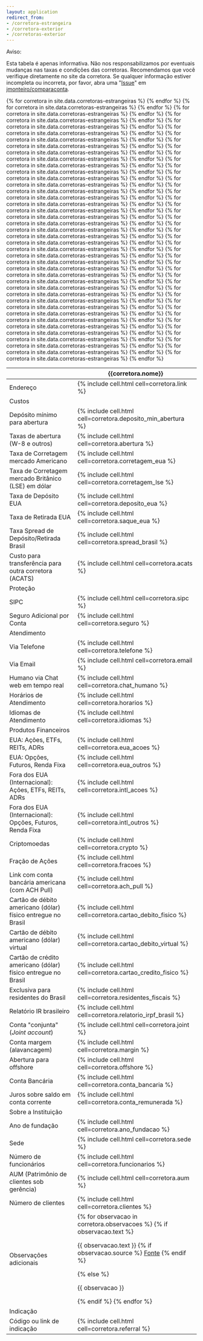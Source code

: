 ```yaml
---
layout: application
redirect_from:
- /corretora-estrangeira
- /corretora-exterior
- /corretoras-exterior
---
```

<section class="bg-yellow-100 border-l-4 border-yellow-500 text-yellow-900 p-4 mt-6 mx-4 rounded-md shadow-md">
  <p class="text-md font-semibold">Aviso:</p>
  <p class="text-sm mt-1">
    Esta tabela é apenas informativa. Não nos responsabilizamos por eventuais mudanças nas taxas e condições das corretoras.
    Recomendamos que você verifique diretamente no site da corretora. Se qualquer informação estiver incompleta ou incorreta,
    por favor, abra uma "<a href="https://github.com/jmonteiro/comparaconta/issues" target="_blank">Issue</a>" em
    <a href="https://github.com/jmonteiro/comparaconta" target="_blank">jmonteiro/comparaconta</a>.
  </p>
</section>

<main class="py-6 px-4 w-full h-auto overflow-x-auto">
    <div class="w-full">
      <table class="min-w-full bg-white shadow-md rounded-lg overflow-hidden">
        <thead class="bg-gray-200 text-gray-600 uppercase text-sm leading-normal">
        <tr>
          <th>
            &nbsp;
          </th>
          {% for corretora in site.data.corretoras-estrangeiras %}
            <th class="py-3 px-6 text-center font-medium w-1/5">
              {{corretora.nome}}
            </th>
          {% endfor %}
        </tr>
      </thead>
      <tbody class="text-gray-700 text-sm">
        <tr class="border-b border-gray-200 hover:bg-gray-100">
          <td class="py-3 px-6 text-left font-medium">
            Endereço
          </td>
          {% for corretora in site.data.corretoras-estrangeiras %}
            <td class="py-3 px-6 text-center">
              {% include cell.html cell=corretora.link %}
            </td>
          {% endfor %}
        </tr>
        <tr class="bg-gray-200 text-gray-600 text-sm leading-normal">
          <td class="py-3 px-6 text-left font-medium" colspan="{{site.data.corretoras-estrangeiras.size | plus: 1}}">
            Custos
          </td>
        </tr>
        <tr class="border-b border-gray-200 hover:bg-gray-100">
          <td class="py-3 px-6 text-left font-medium">
            Depósito mínimo para abertura
          </td>
          {% for corretora in site.data.corretoras-estrangeiras %}
            <td class="py-3 px-6 text-center">
              {% include cell.html cell=corretora.deposito_min_abertura %}
            </td>
          {% endfor %}
        </tr>
        <tr class="border-b border-gray-200 hover:bg-gray-100">
          <td class="py-3 px-6 text-left font-medium">
            Taxas de abertura (W-8 e outros)
          </td>
          {% for corretora in site.data.corretoras-estrangeiras %}
            <td class="py-3 px-6 text-center">
              {% include cell.html cell=corretora.abertura %}
            </td>
          {% endfor %}
        </tr>
        <tr class="border-b border-gray-200 hover:bg-gray-100">
          <td class="py-3 px-6 text-left font-medium">
            Taxa de Corretagem mercado Americano
          </td>
          {% for corretora in site.data.corretoras-estrangeiras %}
            <td class="py-3 px-6 text-center">
              {% include cell.html cell=corretora.corretagem_eua %}
            </td>
          {% endfor %}
        </tr>
        <tr class="border-b border-gray-200 hover:bg-gray-100">
          <td class="py-3 px-6 text-left font-medium">
            Taxa de Corretagem mercado Britânico (LSE) em dólar
          </td>
          {% for corretora in site.data.corretoras-estrangeiras %}
            <td class="py-3 px-6 text-center">
              {% include cell.html cell=corretora.corretagem_lse %}
            </td>
          {% endfor %}
        </tr>
        <tr class="border-b border-gray-200 hover:bg-gray-100">
          <td class="py-3 px-6 text-left font-medium">
            Taxa de Depósito EUA
          </td>
          {% for corretora in site.data.corretoras-estrangeiras %}
            <td class="py-3 px-6 text-center">
              {% include cell.html cell=corretora.deposito_eua %}
            </td>
          {% endfor %}
        </tr>
        <tr class="border-b border-gray-200 hover:bg-gray-100">
          <td class="py-3 px-6 text-left font-medium">
            Taxa de Retirada EUA
          </td>
          {% for corretora in site.data.corretoras-estrangeiras %}
            <td class="py-3 px-6 text-center">
              {% include cell.html cell=corretora.saque_eua %}
            </td>
          {% endfor %}
        </tr>
        <tr class="border-b border-gray-200 hover:bg-gray-100">
          <td class="py-3 px-6 text-left font-medium">
            Taxa Spread de Depósito/Retirada Brasil
          </td>
          {% for corretora in site.data.corretoras-estrangeiras %}
            <td class="py-3 px-6 text-center">
              {% include cell.html cell=corretora.spread_brasil %}
            </td>
          {% endfor %}
        </tr>
        <tr class="border-b border-gray-200 hover:bg-gray-100">
          <td class="py-3 px-6 text-left font-medium">
            Custo para transferência para outra corretora (ACATS)
          </td>
          {% for corretora in site.data.corretoras-estrangeiras %}
            <td class="py-3 px-6 text-center">
              {% include cell.html cell=corretora.acats %}
            </td>
          {% endfor %}
        </tr>
        <tr class="bg-gray-200 text-gray-600 text-sm leading-normal">
          <td class="py-3 px-6 text-left font-medium" colspan="{{site.data.corretoras-estrangeiras.size | plus: 1}}">
            Proteção
          </td>
        </tr>
        <tr class="border-b border-gray-200 hover:bg-gray-100">
          <td class="py-3 px-6 text-left font-medium">
            SIPC
          </td>
          {% for corretora in site.data.corretoras-estrangeiras %}
            <td class="py-3 px-6 text-center">
              {% include cell.html cell=corretora.sipc %}
            </td>
          {% endfor %}
        </tr>
        <tr class="border-b border-gray-200 hover:bg-gray-100">
          <td class="py-3 px-6 text-left font-medium">
            Seguro Adicional por Conta
          </td>
          {% for corretora in site.data.corretoras-estrangeiras %}
            <td class="py-3 px-6 text-center">
              {% include cell.html cell=corretora.seguro %}
            </td>
          {% endfor %}
        </tr>
        <tr class="bg-gray-200 text-gray-600 text-sm leading-normal">
          <td class="py-3 px-6 text-left font-medium" colspan="{{site.data.corretoras-estrangeiras.size | plus: 1}}">
            Atendimento
          </td>
        </tr>
        <tr class="border-b border-gray-200 hover:bg-gray-100">
          <td class="py-3 px-6 text-left font-medium">
            Via Telefone
          </td>
          {% for corretora in site.data.corretoras-estrangeiras %}
            <td class="py-3 px-6 text-center">
              {% include cell.html cell=corretora.telefone %}
            </td>
          {% endfor %}
        </tr>
        <tr class="border-b border-gray-200 hover:bg-gray-100">
          <td class="py-3 px-6 text-left font-medium">
            Via Email
          </td>
          {% for corretora in site.data.corretoras-estrangeiras %}
            <td class="py-3 px-6 text-center">
              {% include cell.html cell=corretora.email %}
            </td>
          {% endfor %}
        </tr>
        <tr class="border-b border-gray-200 hover:bg-gray-100">
          <td class="py-3 px-6 text-left font-medium">
            Humano via Chat web em tempo real
          </td>
          {% for corretora in site.data.corretoras-estrangeiras %}
            <td class="py-3 px-6 text-center">
              {% include cell.html cell=corretora.chat_humano %}
            </td>
          {% endfor %}
        </tr>
        <tr class="border-b border-gray-200 hover:bg-gray-100">
          <td class="py-3 px-6 text-left font-medium">
            Horários de Atendimento
          </td>
          {% for corretora in site.data.corretoras-estrangeiras %}
            <td class="py-3 px-6 text-center">
              {% include cell.html cell=corretora.horarios %}
            </td>
          {% endfor %}
        </tr>
        <tr class="border-b border-gray-200 hover:bg-gray-100">
          <td class="py-3 px-6 text-left font-medium">
            Idiomas de Atendimento
          </td>
          {% for corretora in site.data.corretoras-estrangeiras %}
            <td class="py-3 px-6 text-center">
              {% include cell.html cell=corretora.idiomas %}
            </td>
          {% endfor %}
        </tr>
        <tr class="bg-gray-200 text-gray-600 text-sm leading-normal">
          <td class="py-3 px-6 text-left font-medium" colspan="{{site.data.corretoras-estrangeiras.size | plus: 1}}">
            Produtos Financeiros
          </td>
        </tr>
        <tr class="border-b border-gray-200 hover:bg-gray-100">
          <td class="py-3 px-6 text-left font-medium">
            EUA: Ações, ETFs, REITs, ADRs
          </td>
          {% for corretora in site.data.corretoras-estrangeiras %}
            <td class="py-3 px-6 text-center">
              {% include cell.html cell=corretora.eua_acoes %}
            </td>
          {% endfor %}
        </tr>
        <tr class="border-b border-gray-200 hover:bg-gray-100">
          <td class="py-3 px-6 text-left font-medium">
            EUA: Opções, Futuros, Renda Fixa
          </td>
          {% for corretora in site.data.corretoras-estrangeiras %}
            <td class="py-3 px-6 text-center">
              {% include cell.html cell=corretora.eua_outros %}
            </td>
          {% endfor %}
        </tr>
        <tr class="border-b border-gray-200 hover:bg-gray-100">
          <td class="py-3 px-6 text-left font-medium">
            Fora dos EUA (Internacional): Ações, ETFs, REITs, ADRs
          </td>
          {% for corretora in site.data.corretoras-estrangeiras %}
            <td class="py-3 px-6 text-center">
              {% include cell.html cell=corretora.intl_acoes %}
            </td>
          {% endfor %}
        </tr>
        <tr class="border-b border-gray-200 hover:bg-gray-100">
          <td class="py-3 px-6 text-left font-medium">
            Fora dos EUA (Internacional): Opções, Futuros, Renda Fixa
          </td>
          {% for corretora in site.data.corretoras-estrangeiras %}
            <td class="py-3 px-6 text-center">
              {% include cell.html cell=corretora.intl_outros %}
            </td>
          {% endfor %}
        </tr>
        <tr class="border-b border-gray-200 hover:bg-gray-100">
          <td class="py-3 px-6 text-left font-medium">
            Criptomoedas
          </td>
          {% for corretora in site.data.corretoras-estrangeiras %}
            <td class="py-3 px-6 text-center">
              {% include cell.html cell=corretora.crypto %}
            </td>
          {% endfor %}
        </tr>
        <tr class="border-b border-gray-200 hover:bg-gray-100">
          <td class="py-3 px-6 text-left font-medium">
            Fração de Ações
          </td>
          {% for corretora in site.data.corretoras-estrangeiras %}
            <td class="py-3 px-6 text-center">
              {% include cell.html cell=corretora.fracoes %}
            </td>
          {% endfor %}
        </tr>
        <tr class="border-b border-gray-200 hover:bg-gray-100">
          <td class="py-3 px-6 text-left font-medium">
            Link com conta bancária americana (com ACH Pull)
          </td>
          {% for corretora in site.data.corretoras-estrangeiras %}
            <td class="py-3 px-6 text-center">
              {% include cell.html cell=corretora.ach_pull %}
            </td>
          {% endfor %}
        </tr>
        <tr class="border-b border-gray-200 hover:bg-gray-100">
          <td class="py-3 px-6 text-left font-medium">
            Cartão de débito americano (dólar) físico entregue no Brasil
          </td>
          {% for corretora in site.data.corretoras-estrangeiras %}
            <td class="py-3 px-6 text-center">
              {% include cell.html cell=corretora.cartao_debito_fisico %}
            </td>
          {% endfor %}
        </tr>
        <tr class="border-b border-gray-200 hover:bg-gray-100">
          <td class="py-3 px-6 text-left font-medium">
            Cartão de débito americano (dólar) virtual
          </td>
          {% for corretora in site.data.corretoras-estrangeiras %}
            <td class="py-3 px-6 text-center">
              {% include cell.html cell=corretora.cartao_debito_virtual %}
            </td>
          {% endfor %}
        </tr>
        <tr class="border-b border-gray-200 hover:bg-gray-100">
          <td class="py-3 px-6 text-left font-medium">
            Cartão de crédito americano (dólar) físico entregue no Brasil
          </td>
          {% for corretora in site.data.corretoras-estrangeiras %}
            <td class="py-3 px-6 text-center">
              {% include cell.html cell=corretora.cartao_credito_fisico %}
            </td>
          {% endfor %}
        </tr>
        <tr class="border-b border-gray-200 hover:bg-gray-100">
          <td class="py-3 px-6 text-left font-medium">
            Exclusiva para residentes do Brasil
          </td>
          {% for corretora in site.data.corretoras-estrangeiras %}
            <td class="py-3 px-6 text-center">
              {% include cell.html cell=corretora.residentes_fiscais %}
            </td>
          {% endfor %}
        </tr>
        <tr class="border-b border-gray-200 hover:bg-gray-100">
          <td class="py-3 px-6 text-left font-medium">
            Relatório IR brasileiro
          </td>
          {% for corretora in site.data.corretoras-estrangeiras %}
            <td class="py-3 px-6 text-center">
              {% include cell.html cell=corretora.relatorio_irpf_brasil %}
            </td>
          {% endfor %}
        </tr>
        <tr class="border-b border-gray-200 hover:bg-gray-100">
          <td class="py-3 px-6 text-left font-medium">
            Conta "conjunta" (<em>Joint account</em>)
          </td>
          {% for corretora in site.data.corretoras-estrangeiras %}
            <td class="py-3 px-6 text-center">
              {% include cell.html cell=corretora.joint %}
            </td>
          {% endfor %}
        </tr>
        <tr class="border-b border-gray-200 hover:bg-gray-100">
          <td class="py-3 px-6 text-left font-medium">
          Conta margem (alavancagem)
          </td>
          {% for corretora in site.data.corretoras-estrangeiras %}
            <td class="py-3 px-6 text-center">
              {% include cell.html cell=corretora.margin %}
            </td>
          {% endfor %}
        </tr>
        <tr class="border-b border-gray-200 hover:bg-gray-100">
          <td class="py-3 px-6 text-left font-medium">
            Abertura para offshore
          </td>
          {% for corretora in site.data.corretoras-estrangeiras %}
            <td class="py-3 px-6 text-center">
              {% include cell.html cell=corretora.offshore %}
            </td>
          {% endfor %}
        </tr>
        <tr class="border-b border-gray-200 hover:bg-gray-100">
          <td class="py-3 px-6 text-left font-medium">
            Conta Bancária
          </td>
          {% for corretora in site.data.corretoras-estrangeiras %}
            <td class="py-3 px-6 text-center">
              {% include cell.html cell=corretora.conta_bancaria %}
            </td>
          {% endfor %}
        </tr>
        <tr class="border-b border-gray-200 hover:bg-gray-100">
          <td class="py-3 px-6 text-left font-medium">
            Juros sobre saldo em conta corrente
          </td>
          {% for corretora in site.data.corretoras-estrangeiras %}
            <td class="py-3 px-6 text-center">
              {% include cell.html cell=corretora.conta_remunerada %}
            </td>
          {% endfor %}
        </tr>
        <tr class="bg-gray-200 text-gray-600 text-sm leading-normal">
          <td class="py-3 px-6 text-left font-medium" colspan="{{site.data.corretoras-estrangeiras.size | plus: 1}}">
            Sobre a Instituição
          </td>
        </tr>
        <tr class="border-b border-gray-200 hover:bg-gray-100">
          <td class="py-3 px-6 text-left font-medium">
            Ano de fundação
          </td>
          {% for corretora in site.data.corretoras-estrangeiras %}
            <td class="py-3 px-6 text-center">
              {% include cell.html cell=corretora.ano_fundacao %}
            </td>
          {% endfor %}
        </tr>
        <tr class="border-b border-gray-200 hover:bg-gray-100">
          <td class="py-3 px-6 text-left font-medium">
            Sede
          </td>
          {% for corretora in site.data.corretoras-estrangeiras %}
            <td class="py-3 px-6 text-center">
              {% include cell.html cell=corretora.sede %}
            </td>
          {% endfor %}
        </tr>
        <tr class="border-b border-gray-200 hover:bg-gray-100">
          <td class="py-3 px-6 text-left font-medium">
            Número de funcionários
          </td>
          {% for corretora in site.data.corretoras-estrangeiras %}
            <td class="py-3 px-6 text-center">
              {% include cell.html cell=corretora.funcionarios %}
            </td>
          {% endfor %}
        </tr>
        <tr class="border-b border-gray-200 hover:bg-gray-100">
          <td class="py-3 px-6 text-left font-medium">
            AUM (Patrimônio de clientes sob gerência)
          </td>
          {% for corretora in site.data.corretoras-estrangeiras %}
            <td class="py-3 px-6 text-center">
              {% include cell.html cell=corretora.aum %}
            </td>
          {% endfor %}
        </tr>
        <tr class="border-b border-gray-200 hover:bg-gray-100">
          <td class="py-3 px-6 text-left font-medium">
            Número de clientes
          </td>
          {% for corretora in site.data.corretoras-estrangeiras %}
            <td class="py-3 px-6 text-center">
              {% include cell.html cell=corretora.clientes %}
            </td>
          {% endfor %}
        </tr>
        <tr class="border-b border-gray-200 hover:bg-gray-100">
          <td class="py-3 px-6 text-left font-medium">
            Observações adicionais
          </td>
          {% for corretora in site.data.corretoras-estrangeiras %}
            <td class="py-3 px-6 text-center">
              {% for observacao in corretora.observacoes %}
                {% if observacao.text %}
                  <p class="text-xs mb-2">
                    {{ observacao.text }}
                    {% if observacao.source %}
                      <a href="{{observacao.source}}" rel="noopener noreferrer" target="_blank">Fonte</a>
                    {% endif %}
                  </p>
                {% else %}
                  <p class="text-xs mb-2">{{ observacao }}</p>
                {% endif %}
              {% endfor %}
            </td>
          {% endfor %}
        </tr>
        <tr class="bg-gray-200 text-gray-600 text-sm leading-normal">
          <td class="py-3 px-6 text-left font-medium" colspan="{{site.data.corretoras-estrangeiras.size | plus: 1}}">
            Indicação
          </td>
        </tr>
        <tr class="border-b border-gray-200 hover:bg-gray-100">
          <td class="py-3 px-6 text-left font-medium">
            Código ou link de indicação
          </td>
          {% for corretora in site.data.corretoras-estrangeiras %}
            <td class="py-3 px-6 text-center">
              {% include cell.html cell=corretora.referral %}
            </td>
          {% endfor %}
        </tr>
      </tbody>
    </table>
  </div>
</main>
